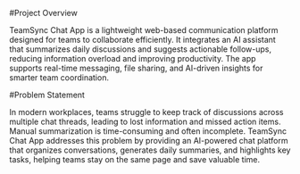 #Project Overview

TeamSync Chat App is a lightweight web-based communication platform designed for teams to collaborate efficiently. It integrates an AI assistant that summarizes daily discussions and suggests actionable follow-ups, reducing information overload and improving productivity. The app supports real-time messaging, file sharing, and AI-driven insights for smarter team coordination.

#Problem Statement

In modern workplaces, teams struggle to keep track of discussions across multiple chat threads, leading to lost information and missed action items. Manual summarization is time-consuming and often incomplete. TeamSync Chat App addresses this problem by providing an AI-powered chat platform that organizes conversations, generates daily summaries, and highlights key tasks, helping teams stay on the same page and save valuable time.
